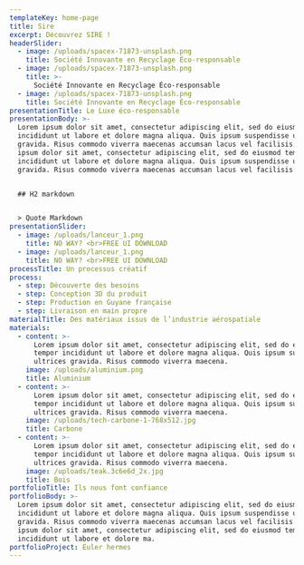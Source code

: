 ```yaml
---
templateKey: home-page
title: Sire
excerpt: Découvrez SIRE !
headerSlider:
  - image: /uploads/spacex-71873-unsplash.png
    title: Société Innovante en Recyclage Éco-responsable
  - image: /uploads/spacex-71873-unsplash.png
    title: >-
      Société Innovante en Recyclage Éco-responsable
  - image: /uploads/spacex-71873-unsplash.png
    title: Société Innovante en Recyclage Éco-responsable
presentationTitle: Le Luxe éco-responsable
presentationBody: >-
  Lorem ipsum dolor sit amet, consectetur adipiscing elit, sed do eiusmod tempor
  incididunt ut labore et dolore magna aliqua. Quis ipsum suspendisse ultrices
  gravida. Risus commodo viverra maecenas accumsan lacus vel facilisis. Lorem
  ipsum dolor sit amet, consectetur adipiscing elit, sed do eiusmod tempor
  incididunt ut labore et dolore magna aliqua. Quis ipsum suspendisse ultrices
  gravida. Risus commodo viverra maecenas accumsan lacus vel facilisis.


  ## H2 markdown


  > Quote Markdown
presentationSlider:
  - image: /uploads/lanceur_1.png
    title: NO WAY? <br>FREE UI DOWNLOAD
  - image: /uploads/lanceur_1.png
    title: NO WAY? <br>FREE UI DOWNLOAD
processTitle: Un processus créatif
process:
  - step: Découverte des besoins
  - step: Conception 3D du produit
  - step: Production en Guyane française
  - step: Livraison en main propre
materialTitle: Des matériaux issus de l’industrie aérospatiale
materials:
  - content: >-
      Lorem ipsum dolor sit amet, consectetur adipiscing elit, sed do eiusmod
      tempor incididunt ut labore et dolore magna aliqua. Quis ipsum suspendisse
      ultrices gravida. Risus commodo viverra maecena.
    image: /uploads/aluminium.png
    title: Aluminium
  - content: >-
      Lorem ipsum dolor sit amet, consectetur adipiscing elit, sed do eiusmod
      tempor incididunt ut labore et dolore magna aliqua. Quis ipsum suspendisse
      ultrices gravida. Risus commodo viverra maecena.
    image: /uploads/tech-carbone-1-768x512.jpg
    title: Carbone
  - content: >-
      Lorem ipsum dolor sit amet, consectetur adipiscing elit, sed do eiusmod
      tempor incididunt ut labore et dolore magna aliqua. Quis ipsum suspendisse
      ultrices gravida. Risus commodo viverra maecena.
    image: /uploads/teak.3c6e6d_2x.jpg
    title: Bois
portfolioTitle: Ils nous font confiance
portfolioBody: >-
  Lorem ipsum dolor sit amet, consectetur adipiscing elit, sed do eiusmod tempor
  incididunt ut labore et dolore magna aliqua. Quis ipsum suspendisse ultrices
  gravida. Risus commodo viverra maecenas accumsan lacus vel facilisis. Lorem
  ipsum dolor sit amet, consectetur adipiscing elit, sed do eiusmod tempor
  incididunt ut labore et dolore ma.
portfolioProject: Euler hermes
---
```


